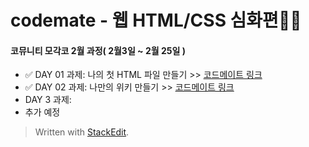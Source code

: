 # codemate - 웹 HTML/CSS 심화편👩‍💻

#### 코뮤니티 모각코 2월 과정( 2월3일 ~ 2월 25일 )

- ✅ DAY 01 과제: 나의 첫 HTML 파일 만들기 >> [코드메이트 링크](https://codemate.kr/@oh29/HTMLCSS-심화편-DAY-1-나의-첫-HTML-파일-만들기)
- ✅ DAY 02 과제: 나만의 위키 만들기 >> [코드메이트 링크](https://codemate.kr/@oh29/HTMLCSS-심화편-DAY-2-나만의-위키-만들기-html-css)
- DAY 3 과제:
- 추가 예정

> Written with [StackEdit](https://stackedit.io/).
